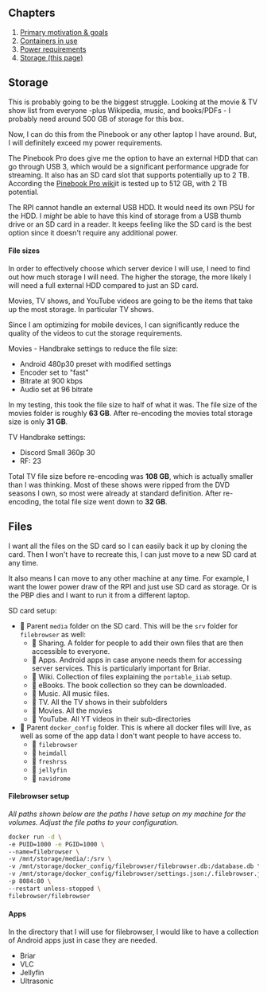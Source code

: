 ## Chapters
1. [Primary motivation & goals](https://github.com/cinimodev/portable-internet-in-a-box)
2. [Containers in use](https://github.com/cinimodev/portable-internet-in-a-box/blob/main/Containers%20in%20use.md)
3. [Power requirements](https://github.com/cinimodev/portable-internet-in-a-box/blob/main/Power%20Requirements.md)
4. [Storage (this page)](https://github.com/cinimodev/portable-internet-in-a-box/blob/main/Storage.md)

## Storage
This is probably going to be the biggest struggle. Looking at the movie & TV show list from everyone -plus Wikipedia, music, and books/PDFs - I probably need around 500 GB of storage for this box. 

Now, I can do this from the Pinebook or any other laptop I have around. But, I will definitely exceed my power requirements. 

The Pinebook Pro does give me the option to have an external HDD that can go through USB 3, which would be a significant performance upgrade for streaming. It also has an SD card slot that supports potentially up to 2 TB. According the [Pinebook Pro wiki](https://wiki.pine64.org/index.php/Pinebook_Pro)it is tested up to 512 GB, with 2 TB potential.

The RPI cannot handle an external USB HDD. It would need its own PSU for the HDD. I *might* be able to have this kind of storage from a USB thumb drive or an SD card in a reader. It keeps feeling like the SD card is the best option since it doesn't require any additional power. 

#### File sizes
In order to effectively choose which server device I will use, I need to find out how much storage I will need. The higher the storage, the more likely I will need a full external HDD compared to just an SD card.

Movies, TV shows, and YouTube videos are going to be the items that take up the most storage. In particular TV shows. 

Since I am optimizing for mobile devices, I can significantly reduce the quality of the videos to cut the storage requirements. 


Movies - Handbrake settings to reduce the file size:
- Android 480p30 preset with modified settings
- Encoder set to "fast"
- Bitrate at 900 kbps
- Audio set at 96 bitrate

In my testing, this took the file size to half of what it was. The file size of the movies folder is roughly **63 GB**. After re-encoding the movies total storage size is only **31 GB**.

TV Handbrake settings:
* Discord Small 360p 30
* RF: 23

Total TV file size before re-encoding was **108 GB**, which is actually smaller than I was thinking. Most of these shows were ripped from the DVD seasons I own, so most were already at standard definition. After re-encoding, the total file size went down to **32 GB**. 

## Files
I want all the files on the SD card so I can easily back it up by cloning the card. Then I won't have to recreate this, I can just move to a new SD card at any time. 

It also means I can move to any other machine at any time. For example, I want the lower power draw of the RPI and just use SD card as storage. Or is the PBP dies and I want to run it from a different laptop.

SD card setup:  
- 📁 Parent `media` folder on the SD card. This will be the `srv` folder for `filebrowser` as well:
	- 📂 Sharing. A folder for people to add their own files that are then accessible to everyone.
	- 📂 Apps. Android apps in case anyone needs them for accessing server services. This is particularly important for Briar.
	- 📂 Wiki. Collection of files explaining the `portable_iiab` setup.
	- 📂 eBooks. The book collection so they can be downloaded.
	- 📂 Music. All music files. 
	- 📂 TV. All the TV shows in their subfolders
	- 📂 Movies. All the movies
	- 📂 YouTube. All YT videos in their sub-directories
- 📁 Parent `docker_config` folder. This is where all docker files will live, as well as some of the app data I don't want people to have access to.
	- 📂 `filebrowser`
	- 📂 `heimdall`
	- 📂 `freshrss`
	- 📂 `jellyfin`
	- 📂 `navidrome`

#### Filebrowser setup
*All paths shown below are the paths I have setup on my machine for the volumes. Adjust the file paths to your configuration.*

```bash
docker run -d \  
-e PUID=1000 -e PGID=1000 \  
--name=filebrowser \  
-v /mnt/storage/media/:/srv \  
-v /mnt/storage/docker_config/filebrowser/filebrowser.db:/database.db \  
-v /mnt/storage/docker_config/filebrowser/settings.json:/.filebrowser.json \  
-p 8084:80 \  
--restart unless-stopped \  
filebrowser/filebrowser
```

#### Apps
In the directory that I will use for filebrowser, I would like to have a collection of Android apps just in case they are needed. 
- Briar
- VLC
- Jellyfin
- Ultrasonic